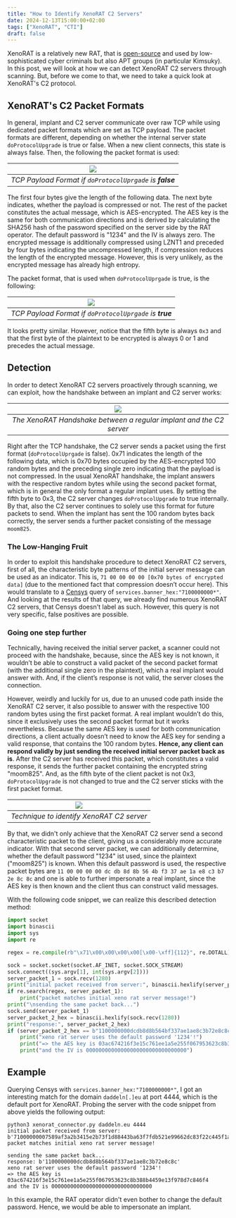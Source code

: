 ```yaml
---
title: "How to Identify XenoRAT C2 Servers"
date: 2024-12-13T15:00:00+02:00
tags: ["XenoRAT", "CTI"]
draft: false
---
```


XenoRAT is a relatively new RAT, that is [open-source](https://github.com/moom825/xeno-rat) and used by low-sophisticated cyber criminals but also APT groups (in particular Kimsuky). In this post, we will look at how we can detect XenoRAT C2 servers through scanning. But, before we come to that, we need to take a quick look at XenoRAT's C2 protocol.


## XenoRAT's C2 Packet Formats
In general, implant and C2 server communicate over raw TCP while using dedicated packet formats which are set as TCP payload. The packet formats are different, depending on whether the internal server state `doProtocolUpgrade` is true or false. When a new client connects, this state is always false. Then, the following the packet format is used:

| ![](/posts/xenorat-detection/packet-format-1.png) |
|:--:|
| *TCP Payload Format if `doProtocolUprgade` is **false*** |

The first four bytes give the length of the following data. The next byte indicates, whether the payload is compressed or not. The rest of the packet constitutes the actual message, which is AES-encrypted. The AES key is the same for both communication directions and is derived by calculating the SHA256 hash of the password specified on the server side by the RAT operator. The default password is "1234" and the IV is always zero. The encrypted message is additionally compressed using LZNT1 and preceded by four bytes indicating the uncompressed length, if compression reduces the length of the encrypted message. However, this is very unlikely, as the encrypted message has already high entropy.

The packet format, that is used when `doProtocolUprgade` is true, is the following:

| ![](/posts/xenorat-detection/packet-format-2.png) |
|:--:|
| *TCP Payload Format if `doProtocolUprgade` is **true*** |

It looks pretty similar. However, notice that the fifth byte is always `0x3` and that the first byte of the plaintext to be encrypted is always 0 or 1 and precedes the actual message.



## Detection
In order to detect XenoRAT C2 servers proactively through scanning, we can exploit, how the handshake between an implant and C2 server works:

| ![](/posts/xenorat-detection/handshake.png) |
|:--:|
| *The XenoRAT Handshake between a regular implant and the C2 server* |

Right after the TCP handshake, the C2 server sends a packet using the first format (`doProtocolUprgade` is false). 0x71 indicates the length of the following data, which is 0x70 bytes occupied by the AES-encrypted 100 random bytes and the preceding single zero indicating that the payload is not compressed. In the usual XenoRAT handshake, the implant answers with the respective random bytes while using the second packet format, which is in general the only format a regular implant uses. By setting the fifth byte to 0x3, the C2 server changes `doProtocolUpgrade` to true internally. By that, also the C2 server continues to solely use this format for future packets to send. When the implant has sent the 100 random bytes back correctly, the server sends a further packet consisting of the message `moom825`.


### The Low-Hanging Fruit
In order to exploit this handshake procedure to detect XenoRAT C2 servers, first of all, the characteristic byte patterns of the initial server message can be used as an indicator. This is, `71 00 00 00 00 [0x70 bytes of encrypted data]` (due to the mentioned fact that compression doesn’t occur here). This would translate to a [Censys](https://search.censys.io/) query of `services.banner_hex:"7100000000*"`. And looking at the results of that query, we already find numerous XenoRAT C2 servers, that Censys doesn't label as such. However, this query is not very specific, false positives are possible.


### Going one step further
Technically, having received the initial server packet, a scanner could not proceed with the handshake, because, since the AES key is not known, it wouldn’t be able to construct a valid packet of the second packet format (with the additional single zero in the plaintext), which a real implant would answer with. And, if the client’s response is not valid, the server closes the connection.

However, weirdly and luckily for us, due to an unused code path inside the XenoRAT C2 server, it also possible to answer with the respective 100 random bytes using the first packet format. A real implant wouldn’t do this, since it exclusively uses the second packet format but it works nevertheless. Because the same AES key is used for both communication directions, a client actually doesn’t need to know the AES key for sending a valid response, that contains the 100 random bytes. **Hence, any client can respond validly by just sending the received initial server packet back as is**. After the C2 server has received this packet, which constitutes a valid response, it sends the further packet containing the encrypted string "moom825". And, as the fifth byte of the client packet is not 0x3, `doProtocolUpgrade` is not changed to true and the C2 server sticks with the first packet format.

| ![](/posts/xenorat-detection/detection.png) |
|:--:|
| *Technique to identify XenoRAT C2 server* |

By that, we didn't only achieve that the XenoRAT C2 server send a second characteristic packet to the client, giving us a considerably more accurate indicator. With that second server packet, we can additionally determine, whether the default password "1234" ist used, since the plaintext ("moom825") is known. When this default password is used, the respective packet bytes are `11 00 00 00 00 dc db 8d 8b 56 4b f3 37 ae 1a e8 c3 b7 2e 8c 8c` and one is able to further impersonate a real implant, since the AES key is then known and the client thus can construct valid messages.

With the following code snippet, we can realize this described detection method:
```python
import socket
import binascii
import sys
import re

regex = re.compile(rb"\x71\x00\x00\x00\x00[\x00-\xff]{112}", re.DOTALL)

sock = socket.socket(socket.AF_INET, socket.SOCK_STREAM)
sock.connect((sys.argv[1], int(sys.argv[2])))
server_packet_1 = sock.recv(1280)
print("initial packet received from server:", binascii.hexlify(server_packet_1))
if re.search(regex, server_packet_1):
	print("packet matches initial xeno rat server message!")
print("\nsending the same packet back...")
sock.send(server_packet_1)
server_packet_2_hex = binascii.hexlify(sock.recv(1280))
print("response:", server_packet_2_hex)
if (server_packet_2_hex == b"1100000000dcdb8d8b564bf337ae1ae8c3b72e8c8c"):
	print("xeno rat server uses the default password '1234'!")
	print("=> the AES key is 03ac674216f3e15c761ee1a5e255f067953623c8b388b4459e13f978d7c846f4")
	print("and the IV is 00000000000000000000000000000000")
```



## Example
Querying Censys with `services.banner_hex:"7100000000*"`, I got an interesting match for the domain `daddeln[.]eu` at port 4444, which is the default port for XenoRAT. Probing the server with the code snippet from above yields the following output: 
```
python3 xenorat_connector.py daddeln.eu 4444
initial packet received from server: b'71000000007589af3a2b3415e2b73f1d88443ba63f7fdb521e99662dc83f22c445f1a5aa0c7dcacdb88a96e1d59d893cdcb5c393ee84db45331219dd51a0cfa345ee8629bd3a7cf1e7336a4c21bc6165adb1bf9fca1895cee5950b2c8f03e83d81c873e129a6cc7352008167ec1bef0672ab766f85'
packet matches initial xeno rat server message!

sending the same packet back...
response: b'1100000000dcdb8d8b564bf337ae1ae8c3b72e8c8c'
xeno rat server uses the default password '1234'!
=> the AES key is 03ac674216f3e15c761ee1a5e255f067953623c8b388b4459e13f978d7c846f4
and the IV is 00000000000000000000000000000000
```

In this example, the RAT operator didn't even bother to change the default password. Hence, we would be able to impersonate an implant.